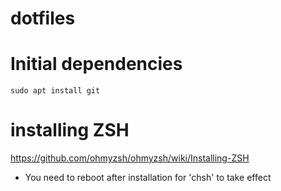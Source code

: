 # dotfiles

# Initial dependencies
`sudo apt install git`

# installing ZSH
https://github.com/ohmyzsh/ohmyzsh/wiki/Installing-ZSH
- You need to reboot after installation for 'chsh' to take effect
